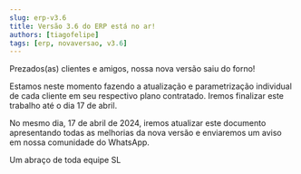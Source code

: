 ```yaml
---
slug: erp-v3.6
title: Versão 3.6 do ERP está no ar!
authors: [tiagofelipe]
tags: [erp, novaversao, v3.6]
---
```


Prezados(as) clientes e amigos, nossa nova versão saiu do forno!

Estamos neste momento fazendo a atualização e parametrização individual de cada cliente em seu respectivo plano contratado. Iremos finalizar este trabalho até o dia 17 de abril.

No mesmo dia, 17 de abril de 2024, iremos atualizar este documento apresentando todas as melhorias da nova versão e enviaremos um aviso em nossa comunidade do WhatsApp.

Um abraço de toda equipe SL
